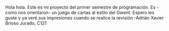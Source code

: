 Hola hola.
Este es mi proyecto del primer semestre de programación.
Es -como nos orientaron- un juego de cartas al estilo del Gwent.
Espero les guste y ya veré sus impresiones cuando se realice la revisión
-Adrián Xavier Brioso Jurado, C121
